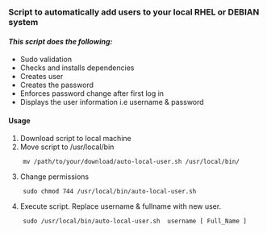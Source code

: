 ### Script to automatically add users to your local RHEL or DEBIAN system
#### ***This script does the following:***
- Sudo validation
- Checks and installs dependencies
- Creates user
- Creates the password
- Enforces password change after first log in
- Displays the user information i.e username & password

#### **Usage**
1. Download script to local machine
2. Move script to /usr/local/bin
```
	mv /path/to/your/download/auto-local-user.sh /usr/local/bin/
```
3. Change permissions
```
	sudo chmod 744 /usr/local/bin/auto-local-user.sh
```
4. Execute script. Replace username & fullname with new user.
```
	sudo /usr/local/bin/auto-local-user.sh  username [ Full_Name ]
```
